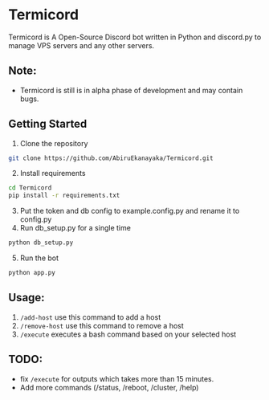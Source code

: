# Termicord
Termicord is A Open-Source Discord bot written in Python and discord.py to manage VPS servers and any other servers.

## Note:
* Termicord is still is in alpha phase of development and may contain bugs.

## Getting Started

1. Clone the repository
```bash
git clone https://github.com/AbiruEkanayaka/Termicord.git
```
2. Install requirements
```bash
cd Termicord
pip install -r requirements.txt
```
3. Put the token and db config to example.config.py and rename it to config.py
4. Run db_setup.py for a single time
```bash
python db_setup.py
```
5. Run the bot
```bash
python app.py
```

## Usage:

1. `/add-host` use this command to add a host
2. `/remove-host` use this command to remove a host
3. `/execute` executes a bash command based on your selected host

## TODO:

- fix `/execute` for outputs which takes more than 15 minutes.
- Add more commands (/status, /reboot, /cluster, /help)
